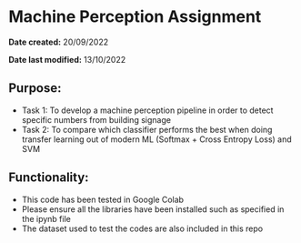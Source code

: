 # Machine Perception Assignment
**Date created:** 20/09/2022

**Date last modified:** 13/10/2022

## Purpose:
* Task 1: To develop a machine perception pipeline in order to detect specific numbers from building signage
* Task 2: To compare which classifier performs the best when doing transfer learning out of modern ML (Softmax + Cross Entropy Loss) and SVM

## Functionality:
* This code has been tested in Google Colab
* Please ensure all the libraries have been installed such as specified in the ipynb file
* The dataset used to test the codes are also included in this repo